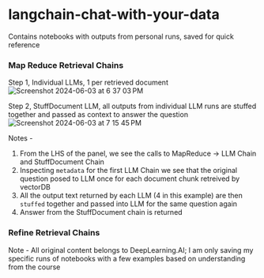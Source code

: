 # langchain-chat-with-your-data
Contains notebooks with outputs from personal runs, saved for quick reference

### Map Reduce Retrieval Chains
Step 1, Individual LLMs, 1 per retrieved document
![Screenshot 2024-06-03 at 6 37 03 PM](https://github.com/unnitin/langchain-chat-with-your-data/assets/14156349/a70e9e2f-f2cf-4c43-bb44-93f14ebcee95)

Step 2, StuffDocument LLM, all outputs from individual LLM runs are stuffed together and passed as context to answer the question 
![Screenshot 2024-06-03 at 7 15 45 PM](https://github.com/unnitin/langchain-chat-with-your-data/assets/14156349/e0b59a33-d976-4d66-af62-35f36fd10a54)


Notes - 
1. From the LHS of the panel, we see the calls to MapReduce -> LLM Chain and StuffDocument Chain
2. Inspecting `metadata` for the first LLM Chain we see that the original question posed to LLM once for each document chunk retreived by vectorDB
3. All the output text returned by each LLM (4 in this example) are then `stuffed` together and passed into LLM for the same question again
4. Answer from the StuffDocument chain is returned


### Refine Retrieval Chains


Note - All original content belongs to DeepLearning.AI; I am only saving my specific runs of notebooks with a few examples based on understanding from the course
